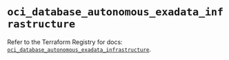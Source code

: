 # `oci_database_autonomous_exadata_infrastructure`

Refer to the Terraform Registry for docs: [`oci_database_autonomous_exadata_infrastructure`](https://registry.terraform.io/providers/oracle/oci/6.18.0/docs/resources/database_autonomous_exadata_infrastructure).
